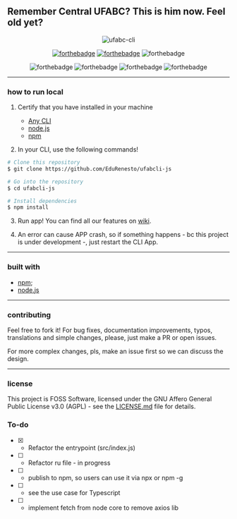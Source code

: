 ## Remember Central UFABC? This is him now. Feel old yet?

<p align="center"

![ufabc-cli](https://i.imgur.com/ZrYJKoB.jpg)
>
<p/>

<p align="center"

[![forthebadge](https://forthebadge.com/images/badges/built-with-resentment.svg)](https://forthebadge.com) [![forthebadge](https://forthebadge.com/images/badges/for-sharks.svg)](https://forthebadge.com) ![forthebadge](http://forthebadge.com/images/badges/uses-js.svg)
>
<p/>

<p align="center"

![forthebadge](https://img.shields.io/badge/node-v4.2.6-blue.svg)
![forthebadge](https://img.shields.io/badge/npm-v3.2.2-blue.svg)
![forthebadge](https://img.shields.io/badge/platform-linux--64-brightgreen.svg)
![forthebadge](https://img.shields.io/badge/contributions-welcome-orange.svg)
>
<p/>

---

### how to run local

1. Certify that you have installed in your machine
	- [Any CLI](https://git-for-windows.github.io/)
	- [node.js](https://nodejs.org/en/)
	- [npm](https://www.npmjs.com/)

2. In your CLI, use the following commands!

```bash
# Clone this repository
$ git clone https://github.com/EduRenesto/ufabcli-js

# Go into the repository
$ cd ufabcli-js

# Install dependencies
$ npm install
```

3. Run app! You can find all our features on [wiki](https://github.com/EduRenesto/ufabcli-js/wiki).

4. An error can cause APP crash, so if something happens - bc this project is under development -, just restart the CLI App.

---

### built with

- [npm](https://www.npmjs.com/);
- [node.js](https://nodejs.org/en/)

---

### contributing

Feel free to fork it! For bug fixes, documentation improvements, typos, translations and simple changes, please, just make a PR or open issues.  <br/>

For more complex changes, pls, make an issue first so we can discuss the design. <br/>

---

### license

This project is FOSS Software, licensed under the GNU Affero General Public License v3.0 (AGPL) - see the [LICENSE.md](https://github.com/EduRenesto/ufabcli-js/blob/master/LICENSE) file for details. </br>

### To-do
- [x] - Refactor the entrypoint (src/index.js)
- [ ] - Refactor ru file - in progress
- [ ] - publish to npm, so users can use it via npx or npm -g
- [ ] - see the use case for Typescript
- [ ] - implement fetch from node core to remove axios lib

